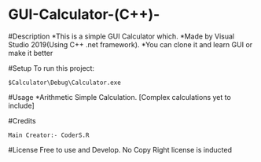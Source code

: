 # GUI-Calculator-(C++)-

#Description
*This is a simple GUI Calculator which.
*Made by Visual Studio 2019(Using C++ .net framework).
*You can clone it and learn GUI or make it better

#Setup
To run this project:
```
$Calculator\Debug\Calculator.exe

```

#Usage
*Arithmetic Simple Calculation. [Complex calculations yet to include]

#Credits
```
Main Creator:- CoderS.R

```
#License
Free to use and Develop.
No Copy Right license is inducted

